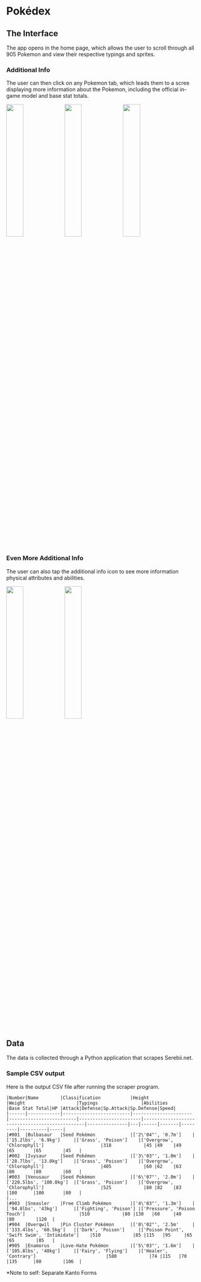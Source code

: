 # Pokédex

## The Interface 

The app opens in the home page, which allows the user to scroll through all 905 Pokemon and view their respective typings and sprites. 

### Additional Info 

The user can then click on any Pokemon tab, which leads them to a scree displaying more information about the Pokemon, including the official in-game model and base stat totals.

<p float="left">
  <img src="https://user-images.githubusercontent.com/92560993/176733393-45d9279e-c4b8-45bb-8c0b-697f1c4ae394.PNG" width=30% height=30%>
  <img src="https://user-images.githubusercontent.com/92560993/176733391-d2148150-0f47-4882-9ccf-0e933e22c276.PNG" width=30% height=30%>
  <img src="https://user-images.githubusercontent.com/92560993/176733388-5ebea340-e34e-418c-9671-d8368f0f272c.PNG" width=30% height=30%>
</p>

### Even More Additional Info 
The user can also tap the additional info icon to see more information physical attributes and abilities. 

<p float="left">
  <img src="https://user-images.githubusercontent.com/92560993/176733387-370fc40a-7d63-4ae2-ab48-4b073129e658.PNG" width=30% height=30%>
  <img src="https://user-images.githubusercontent.com/92560993/176733381-f057640b-a88d-4a00-8038-17a5a3c78fae.PNG" width=30% height=30%>
</p>

## Data

The data is collected through a Python application that scrapes Serebii.net. 

### Sample CSV output 

Here is the output CSV file after running the scraper program.

```
|Number|Name        |Classification           |Height                |Weight                   |Typings                |Abilities                                       |Base Stat Total|HP |Attack|Defense|Sp.Attack|Sp.Defense|Speed|
|------|------------|-------------------------|----------------------|-------------------------|-----------------------|------------------------------------------------|---------------|---|------|-------|---------|----------|-----|
|#001  |Bulbasaur   |Seed Pokémon             |['2\'04"', '0.7m']    |['15.2lbs', '6.9kg']     |['Grass', 'Poison']    |['Overgrow', 'Chlorophyll']                     |318            |45 |49    |49     |65       |65        |45   |
|#002  |Ivysaur     |Seed Pokémon             |['3\'03"', '1.0m']    |['28.7lbs', '13.0kg']    |['Grass', 'Poison']    |['Overgrow', 'Chlorophyll']                     |405            |60 |62    |63     |80       |80        |60   |
|#003  |Venusaur    |Seed Pokémon             |['6\'07"', '2.0m']    |['220.5lbs', '100.0kg']  |['Grass', 'Poison']    |['Overgrow', 'Chlorophyll']                     |525            |80 |82    |83     |100      |100       |80   |
|...
|#903  |Sneasler    |Free Climb Pokémon       |['4\'03"', '1.3m']    |['94.8lbs', '43kg']      |['Fighting', 'Poison'] |['Pressure', 'Poison Touch']                    |510            |80 |130   |60     |40       |80        |120  |
|#904  |Overqwil    |Pin Cluster Pokémon      |['8\'02"', '2.5m'     |['133.4lbs', '60.5kg']   |['Dark', 'Poison']     |['Poison Point', 'Swift Swim', 'Intimidate']    |510            |85 |115   |95     |65       |65        |85   |
|#905  |Enamorus    |Love-Hate Pokémon        |['5\'03"', '1.6m']    |['105.8lbs', '48kg']     |['Fairy', 'Flying']    |['Healer', 'Contrary']                          |580            |74 |115   |70     |135      |80        |106  |
```
*Note to self: Separate Kanto Forms
